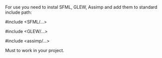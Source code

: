 For use you need to instal SFML, GLEW, Assimp and add them to standard include path:

#include <SFML/...>

#include <GLEW/...>

#include <assimp/...>

Must to work in your project.
